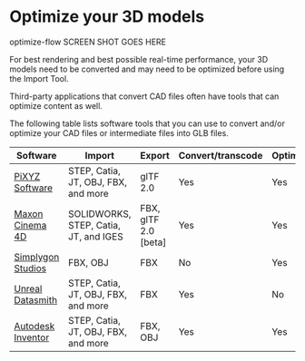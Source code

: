 

# Optimize your 3D models

optimize-flow SCREEN SHOT GOES HERE

For best rendering and best possible real-time performance, your 3D models need to be converted and may need to be optimized before using the Import Tool. 

Third-party applications that convert CAD files often have tools that can optimize content as well. 

The following table lists software tools that you can use to convert and/or optimize your CAD files or intermediate files into GLB files.

|Software|Import|Export|Convert/transcode|Optimization|
|---------------------------------|----------------------------------------|--------------------|--------------------|-------------------|
|[PiXYZ Software]()|STEP, Catia, JT, OBJ, FBX, and more|glTF 2.0|Yes|Yes|
|[Maxon Cinema 4D]()|SOLIDWORKS, STEP, Catia, JT, and IGES|FBX, glTF 2.0 [beta]|Yes|Yes|
|[Simplygon Studios]()|FBX, OBJ|FBX|No|Yes|
|[Unreal Datasmith]()|STEP, Catia, JT, OBJ, FBX, and more|FBX|Yes|No|
|[Autodesk Inventor]()|STEP, Catia, JT, OBJ, FBX, and more|FBX, OBJ|Yes|Yes|
